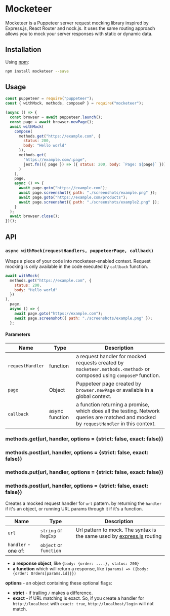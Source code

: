 # Mocketeer

Mocketeer is a Puppeteer server request mocking library inspired by Express.js, React Router and nock.js. It uses
the same routing approach allows you to mock your server responses with static or dynamic data.

## Installation

Using [npm](https://www.npmjs.com/):

```bash
npm install mocketeer --save
```

## Usage

```javascript
const puppeteer = require("puppeteer");
const { withMock, methods, composeP } = require("mocketeer");

(async () => {
  const browser = await puppeteer.launch();
  const page = await browser.newPage();
  await withMock(
    compose(
      methods.get("https://example.com", {
        status: 200,
        body: "Hello world"
      }),
      methods.get(
        "https://example.com/:page",
        jest.fn(({ page }) => ({ status: 200, body: `Page: ${page}` }))
      )
    ),
    page,
    async () => {
      await page.goto("https://example.com");
      await page.screenshot({ path: "./screenshots/example.png" });
      await page.goto("https://example.com/products");
      await page.screenshot({ path: "./screenshots/example2.png" });
    }
  );
  await browser.close();
})();
```

## API

### `async withMock(requestHandlers, puppeteerPage, callback)`

Wraps a piece of your code into mocketeer-enabled context. Request mocking is only available in the code executed by `callback` function.

```javascript
await withMock(
  methods.get("https://example.com", {
    status: 200,
    body: "Hello world"
  })
),
  page,
  async () => {
    await page.goto("https://example.com");
    await page.screenshot({ path: "./screenshots/example.png" });
  };
```

#### Parameters

| Name             | Type           | Description                                                                                                                             |
| ---------------- | -------------- | --------------------------------------------------------------------------------------------------------------------------------------- |
| `requestHandler` | function       | a request handler for mocked requests created by `mocketeer.methods.<method>` or composed using `composeP` function.                    |
| `page`           | Object         | Puppeteer page created by `browser.newPage` or available in a global context.                                                           |
| `callback`       | async function | a function returning a promise, which does all the testing. Network queries are matched and mocked by `requestHandler` in this context. |

### methods.get(url, handler, options = {strict: false, exact: false})
### methods.post(url, handler, options = {strict: false, exact: false})
### methods.put(url, handler, options = {strict: false, exact: false})
### methods.post(url, handler, options = {strict: false, exact: false})

Creates a mocked request handler for `url` pattern. by returning the `handler` if it's an object, or running URL params through it if
it's a function.


| Name                | Type                   | Description                                                                                                           |
| ------------------- | ---------------------- | --------------------------------------------------------------------------------------------------------------------- |
| `url`               | `string` or `RegExp`   | Url pattern to mock. The syntax is the same used by [express.js](https://expressjs.com/en/4x/api.html#router) routing |
| `handler` - one of: | `object` or `function` |

- **a response object**, like `{body: {order: ....}, status: 200}`
- **a function** which will return a response, like `(params) => ({body: {order: Orders[params.id]}})`

**options** - an object containing these optional flags:

- **strict** - if trailing `/` makes a difference.
- **exact** - if URL matching is exact. So, if you create a handler for `http://localhost` with `exact: true`, `http://localhost/login` will not match.
